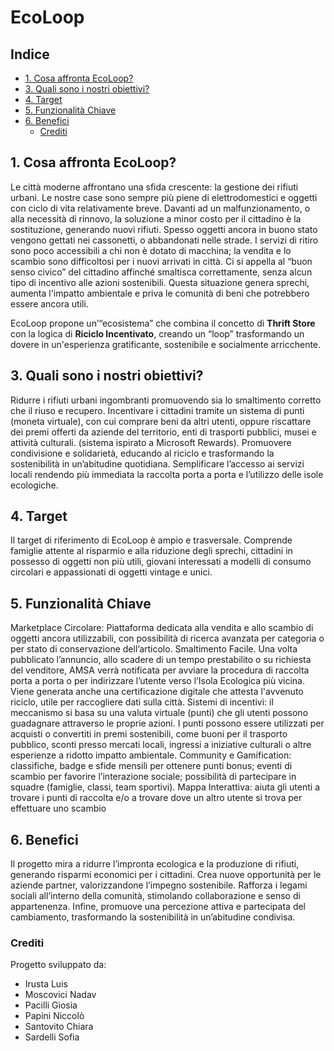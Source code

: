 <h1>EcoLoop</h1>

<h2>Indice</h2>

- [1. Cosa affronta EcoLoop?](#1-cosa-affronta-ecoloop)
- [3. Quali sono i nostri obiettivi?](#3-quali-sono-i-nostri-obiettivi)
- [4. Target](#4-target)
- [5. Funzionalità Chiave](#5-funzionalità-chiave)
- [6. Benefici](#6-benefici)
  - [Crediti](#crediti)


## 1. Cosa affronta EcoLoop?

Le città moderne affrontano una sfida crescente: la gestione dei rifiuti urbani. Le nostre case sono sempre più piene di elettrodomestici e oggetti con ciclo di vita relativamente breve. Davanti ad un malfunzionamento, o alla necessità di rinnovo, la soluzione a minor costo per il cittadino è la sostituzione, generando nuovi rifiuti. Spesso oggetti ancora in buono stato vengono gettati nei cassonetti, o abbandonati nelle strade. I servizi di ritiro sono poco accessibili a chi non è dotato di macchina; la vendita e lo scambio sono difficoltosi per i nuovi arrivati in città. Ci si appella al “buon senso civico” del cittadino affinché smaltisca correttamente, senza alcun tipo di incentivo alle azioni sostenibili. Questa situazione genera sprechi, aumenta l'impatto ambientale e priva le comunità di beni che potrebbero essere ancora utili.

EcoLoop propone un’“ecosistema” che combina il concetto di **Thrift Store** con la logica di **Riciclo Incentivato**, creando un “loop” trasformando un dovere in un'esperienza gratificante, sostenibile e socialmente arricchente.

## 3. Quali sono i nostri obiettivi?
Ridurre i rifiuti urbani ingombranti promuovendo sia lo smaltimento corretto che il riuso e recupero.
Incentivare i cittadini tramite un sistema di punti (moneta virtuale), con cui comprare beni da altri utenti, oppure riscattare dei premi offerti da aziende del territorio, enti di trasporti pubblici, musei e attività culturali. (sistema ispirato a Microsoft Rewards).
Promuovere condivisione e solidarietà, educando al riciclo e trasformando la sostenibilità  in un’abitudine quotidiana.
Semplificare l’accesso ai servizi locali rendendo più immediata la raccolta porta a porta e l’utilizzo delle isole ecologiche.

## 4. Target
Il target di riferimento di EcoLoop è ampio e trasversale. Comprende famiglie attente al risparmio e alla riduzione degli sprechi, cittadini in possesso di oggetti non più utili, giovani interessati a modelli di consumo circolari e appassionati di oggetti vintage e unici.

## 5. Funzionalità Chiave
Marketplace Circolare: Piattaforma dedicata alla vendita e allo scambio di oggetti ancora utilizzabili, con possibilità di ricerca avanzata per categoria o per stato di conservazione dell’articolo.
Smaltimento Facile. Una volta pubblicato l’annuncio, allo scadere di un tempo prestabilito o su richiesta del venditore, AMSA verrà notificata per avviare la procedura di raccolta porta a porta o per indirizzare l’utente verso l’Isola Ecologica più vicina. Viene generata anche una certificazione digitale che attesta l'avvenuto riciclo, utile per raccogliere dati sulla città.
Sistemi di incentivi: il meccanismo si basa su una valuta virtuale (punti) che gli utenti possono guadagnare attraverso le proprie azioni. I punti possono essere utilizzati per acquisti o convertiti in premi sostenibili, come buoni per il trasporto pubblico, sconti presso mercati locali, ingressi a iniziative culturali o altre esperienze a ridotto impatto ambientale.
Community e Gamification: classifiche, badge e sfide mensili per ottenere punti bonus; eventi di scambio per favorire l’interazione sociale; possibilità di partecipare in squadre (famiglie, classi, team sportivi).
Mappa Interattiva: aiuta gli utenti a trovare i punti di raccolta e/o a trovare dove un altro utente si trova per effettuare uno scambio


## 6. Benefici
Il progetto mira a ridurre l’impronta ecologica e la produzione di rifiuti, generando risparmi economici per i cittadini. Crea nuove opportunità per le aziende partner, valorizzandone l’impegno sostenibile. Rafforza i legami sociali all’interno della comunità, stimolando collaborazione e senso di appartenenza. Infine, promuove una percezione attiva e partecipata del cambiamento, trasformando la sostenibilità in un’abitudine condivisa.

### Crediti
Progetto sviluppato da:

* Irusta Luis
* Moscovici Nadav
* Pacilli Giosia
* Papini Niccolò
* Santovito Chiara
* Sardelli Sofia
